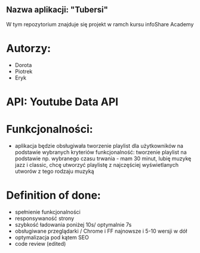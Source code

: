 ## Nazwa aplikacji: "Tubersi"

W tym repozytorium znajduje się projekt w ramch kursu infoShare Academy

# Autorzy:
- Dorota 
- Piotrek
- Eryk

# API: Youtube Data API

# Funkcjonalności: 
- aplikacja będzie obsługiwała tworzenie playlist dla użytkowników na podstawie wybranych kryteriów
funkcjonalność: tworzenie playlist na podstawie np. wybranego czasu trwania - mam 30 minut, lubię muzykę jazz i classic, chcę utworzyć playlistę z najczęściej wyświetlanych utworów z tego rodzaju muzyką 

# Definition of done: 
- spełnienie funkcjonalności 
- responsywaność strony
- szybkość ładowania poniżej 10s/ optymalnie 7s
- obsługiwane przeglądarki / Chrome i FF najnowsze i 5-10 wersji w dół
- optymalizacja pod kątem SEO
- code review (edited)

